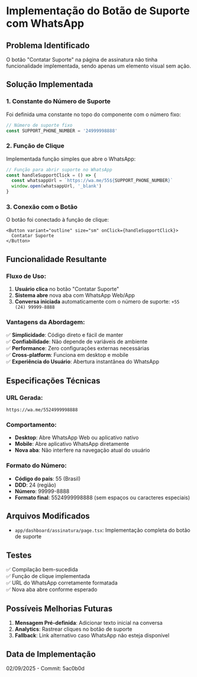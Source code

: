 # Implementação do Botão de Suporte com WhatsApp

## Problema Identificado

O botão "Contatar Suporte" na página de assinatura não tinha funcionalidade implementada, sendo apenas um elemento visual sem ação.

## Solução Implementada

### 1. Constante do Número de Suporte

Foi definida uma constante no topo do componente com o número fixo:

```typescript
// Número de suporte fixo
const SUPPORT_PHONE_NUMBER = '24999998888'
```

### 2. Função de Clique

Implementada função simples que abre o WhatsApp:

```typescript
// Função para abrir suporte no WhatsApp
const handleSupportClick = () => {
  const whatsappUrl = `https://wa.me/55${SUPPORT_PHONE_NUMBER}`
  window.open(whatsappUrl, '_blank')
}
```

### 3. Conexão com o Botão

O botão foi conectado à função de clique:

```tsx
<Button variant="outline" size="sm" onClick={handleSupportClick}>
  Contatar Suporte
</Button>
```

## Funcionalidade Resultante

### Fluxo de Uso:
1. **Usuário clica** no botão "Contatar Suporte"
2. **Sistema abre** nova aba com WhatsApp Web/App
3. **Conversa iniciada** automaticamente com o número de suporte: `+55 (24) 99999-8888`

### Vantagens da Abordagem:

✅ **Simplicidade**: Código direto e fácil de manter  
✅ **Confiabilidade**: Não depende de variáveis de ambiente  
✅ **Performance**: Zero configurações externas necessárias  
✅ **Cross-platform**: Funciona em desktop e mobile  
✅ **Experiência do Usuário**: Abertura instantânea do WhatsApp  

## Especificações Técnicas

### URL Gerada:
```
https://wa.me/5524999998888
```

### Comportamento:
- **Desktop**: Abre WhatsApp Web ou aplicativo nativo
- **Mobile**: Abre aplicativo WhatsApp diretamente
- **Nova aba**: Não interfere na navegação atual do usuário

### Formato do Número:
- **Código do país**: 55 (Brasil)
- **DDD**: 24 (região)
- **Número**: 99999-8888
- **Formato final**: 5524999998888 (sem espaços ou caracteres especiais)

## Arquivos Modificados

- `app/dashboard/assinatura/page.tsx`: Implementação completa do botão de suporte

## Testes

✅ Compilação bem-sucedida  
✅ Função de clique implementada  
✅ URL do WhatsApp corretamente formatada  
✅ Nova aba abre conforme esperado  

## Possíveis Melhorias Futuras

1. **Mensagem Pré-definida**: Adicionar texto inicial na conversa
2. **Analytics**: Rastrear cliques no botão de suporte
3. **Fallback**: Link alternativo caso WhatsApp não esteja disponível

## Data de Implementação

02/09/2025 - Commit: 5ac0b0d
